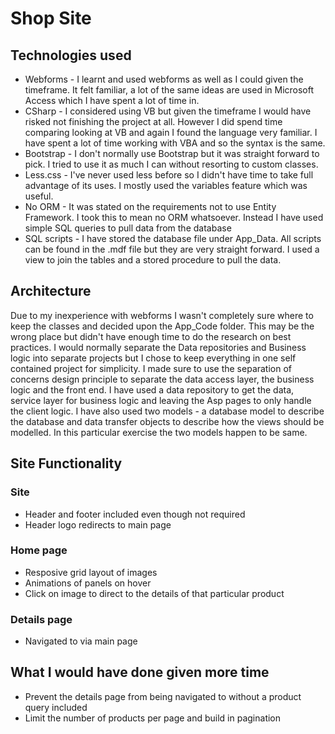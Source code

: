 #  Shop Site
## Technologies used
* Webforms - I learnt and used webforms as well as I could given the timeframe. It felt familiar, a lot of the same ideas are used in Microsoft Access which I have spent a lot of time in.
* CSharp - 	I considered using VB but given the timeframe I would have risked not finishing the project at all. However I did spend time comparing looking at VB and again I found the language very familiar. I have spent a lot of time working with VBA and so the syntax is the same.
* Bootstrap - I don't normally use Bootstrap but it was straight forward to pick. I tried to use it as much I can without resorting to custom classes.
* Less.css - I've never used less before so I didn't have time to take full advantage of its uses. I mostly used the variables feature which was useful.
* No ORM - It was stated on the requirements not to use Entity Framework. I took this to mean no ORM whatsoever. Instead I have used simple SQL queries to pull data from the database	
* SQL scripts - I have stored the database file under App_Data. All scripts can be found in the .mdf file but they are very straight forward. I used a view to join the tables and a stored procedure to pull the data.
## Architecture
Due to my inexperience with webforms I wasn't completely sure where to keep the classes and decided upon the App_Code folder. This may be the wrong place but didn't have enough time to do the research on best practices. I would normally separate the Data repositories and Business logic into separate projects but  I chose to keep everything in one self contained project for simplicity.
I made sure to use the separation of concerns design principle to separate the data access layer, the business logic and the front end. I have used a data repository to get the data, service layer for business logic and leaving the Asp pages to only handle the client logic. I have also used two models - a database model to describe the database and data transfer objects to describe how the views should be modelled. In this particular exercise the two models happen to be same.
## Site Functionality
### Site
* Header and footer included even though not required
* Header logo redirects to main page
### Home page
* Resposive grid layout of images
* Animations of panels on hover
* Click on image to direct to the details of that particular product
### Details page
* Navigated to via main page
## What I would have done given more time
* Prevent the details page from being navigated to without a product query included
* Limit the number of products per page and build in pagination
